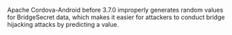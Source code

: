 Apache Cordova-Android before 3.7.0 improperly generates random values for BridgeSecret data, which makes it easier for attackers to conduct bridge hijacking attacks by predicting a value.